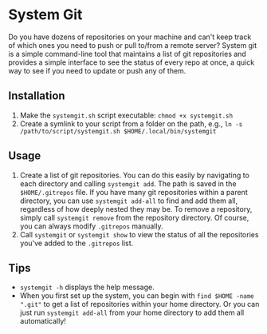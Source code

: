 # System Git

Do you have dozens of repositories on your machine and can't keep track of which
ones you need to push or pull to/from a remote server? System git is
a simple command-line tool that maintains a list of git repositories and 
provides a simple interface to see the status of every repo at once, a quick way 
to see if you need to update or push any of them.

## Installation
1. Make the `systemgit.sh` script executable: `chmod +x systemgit.sh`
2. Create a symlink to your script from a folder on the path, e.g., 
`ln -s /path/to/script/systemgit.sh $HOME/.local/bin/systemgit`

## Usage
1. Create a list of git repositories. You can do this easily by navigating to 
each directory and calling `systemgit add`. The path is saved in the 
`$HOME/.gitrepos` file. If you have many git repositories within a parent
directory, you can use `systemgit add-all` to find and add them all, regardless
of how deeply nested they may be. To remove a repository, simply call `systemgit remove` 
from the repository directory. Of course, you can always modify `.gitrepos`
manually.
2. Call `systemgit` or `systemgit show` to view the status of all the 
repositories you've added to the `.gitrepos` list.

## Tips
* `systemgit -h` displays the help message.
* When you first set up the system, you can begin with `find $HOME -name ".git"`
to get a list of repositories within your home directory. Or you can just run
`systemgit add-all` from your home directory to add them all automatically!
